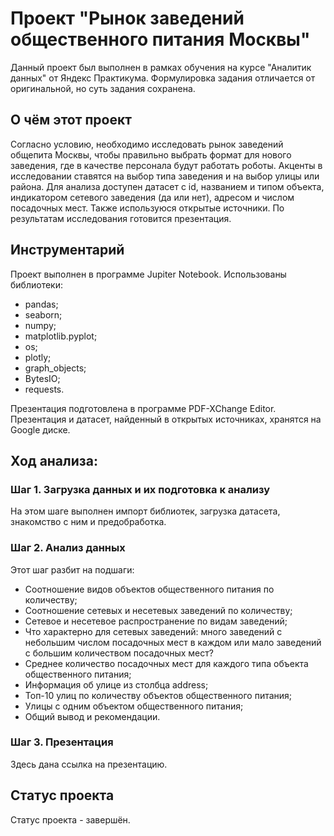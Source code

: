 # Проект "Рынок заведений общественного питания Москвы"

Данный проект был выполнен в рамках обучения на курсе "Аналитик данных" от Яндекс Практикума. Формулировка задания отличается от оригинальной, но суть задания сохранена.

## О чём этот проект

Согласно условию, необходимо исследовать рынок заведений общепита Москвы, чтобы правильно выбрать формат для нового заведения, где в качестве персонала будут работать роботы. Акценты в исследовании ставятся на выбор типа заведения и на выбор улицы или района. Для анализа доступен датасет с id, названием и типом объекта, индикатором сетевого заведения (да или нет), адресом и числом посадочных мест. Также используюся открытые источники. По результатам исследования готовится презентация.

## Инструментарий

Проект выполнен в программе Jupiter Notebook. Использованы библиотеки:
- pandas;
- seaborn;
- numpy;
- matplotlib.pyplot;
- os;
- plotly;
- graph_objects;
- BytesIO;         
- requests.

Презентация подготовлена в программе PDF-XChange Editor. Презентация и датасет, найденный в открытых источниках, хранятся на Google диске.

## Ход анализа:

### Шаг 1. Загрузка данных и их подготовка к анализу

На этом шаге выполнен импорт библиотек, загрузка датасета, знакомство с ним и предобработка.

### Шаг 2. Анализ данных

Этот шаг разбит на подшаги:
- Cоотношение видов объектов общественного питания по количеству;
- Соотношение сетевых и несетевых заведений по количеству;
- Сетевое и несетевое распространение по видам заведений;
- Что характерно для сетевых заведений: много заведений с небольшим числом посадочных мест в каждом или мало заведений с большим количеством посадочных мест?
- Среднее количество посадочных мест для каждого типа объекта общественного питания;
- Информация об улице из столбца address;
- Топ-10 улиц по количеству объектов общественного питания;
- Улицы с одним объектом общественного питания;
- Общий вывод и рекомендации.

### Шаг 3. Презентация

Здесь дана ссылка на презентацию.

## Статус проекта

Статус проекта - завершён.
